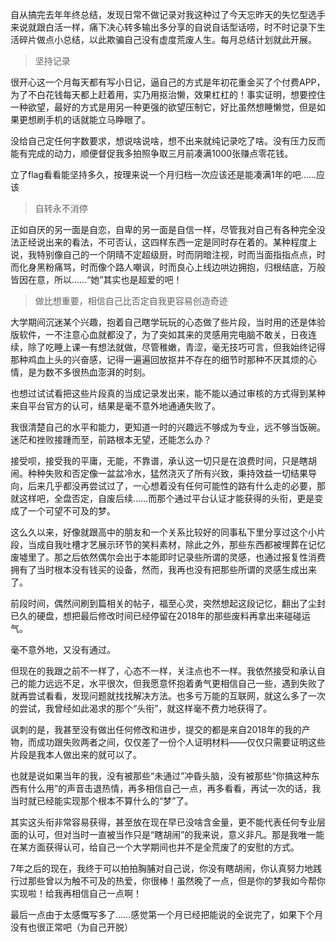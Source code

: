 自从搞完去年年终总结，发现日常不做记录对我这种过了今天忘昨天的失忆型选手来说就跟白活一样，痛下决心转多输出多分享的自说自话型话唠，时不时记录下生活碎片做点小总结，以此欺骗自己没有虚度荒废人生。每月总结计划就此开展。

> 坚持记录

很开心这一个月每天都有写小日记，逼自己的方式是年初花重金买了个付费APP，为了不白花钱每天都上赶着用，实乃用抠治懒，效果杠杠的！事实证明，想要控住一种欲望，最好的方式是用另一种更强的欲望压制它，好比虽然想睡懒觉，但是如果更想刷手机的话就能立马睁眼了。

没给自己定任何字数要求，想说啥说啥，想不出来就纯记录吃了啥。没有压力反而能有完成的动力，顺便督促我多拍照争取三月前凑满1000张赚点零花钱。

立了flag看看能坚持多久，按理来说一个月归档一次应该还是能凑满1年的吧……应该

> 自转永不消停

正如自厌的另一面是自恋，自卑的另一面是自信一样，尽管我对自己有各种完全没法正经说出来的看法，不可否认，这四样东西一定是同时存在着的。某种程度上说，我特别像自己的一个阴晴不定超级厨，时而阴暗注视，时而当面指指点点，时而化身黑粉痛骂，时而像个路人嘲讽，时而良心上线边哄边拥抱，归根结底，万般皆因在意，所以……“她”其实也是超爱的吧！

> 做比想重要，相信自己比否定自我更容易创造奇迹

大学期间沉迷某个兴趣，抱着自己瞎学玩玩的心态做了些片段，当时用的还是体验版软件，一不注意心血就都没了，为了突如其来的灵感用完电脑不敢关，日夜连续，除了吃睡上课一有想法就做，尽管稚嫩，青涩，毫无技巧可言，但我始终记得那种鸡血上头的兴奋感，记得一遍遍回放抠并不存在的细节时那种不厌其烦的心情，是为数不多很热血澎湃的时刻。

也想过试试看把这些片段真的当成记录发出来，能不能以通过审核的方式得到某种来自平台官方的认可，结果是毫不意外地通通失败了。

我很清楚自己的水平和能力，更知道一时的兴趣远不够成为专业，远不够当饭碗。迷茫和挫败接踵而至，前路根本无望，还能怎么办？

接受呗，接受我的平庸，无能，不靠谱，承认这一切只是在浪费时间，只是瞎胡闹。种种失败和否定像一盆盆冷水，猛然浇灭了所有兴致，秉持效益一切结果导向，后来几乎都没再尝试过了，一心想着没有任何可能性的路有什么走的必要，那就这样吧，全盘否定，自废后续……而那个通过平台认证才能获得的头衔，更是变成了一个可望不可及的梦。

这么久以来，好像就跟高中的朋友和一个关系比较好的同事私下里分享过这个小片段，当成自我吐槽才艺展示环节的笑料素材，除此之外，那些东西都被埋葬在记忆废墟里了。那之后依然偶尔会出于本能即时记录些所谓的灵感，也通过报复性消费拥有了当时根本没有钱买的设备，然而，我再也没有把那些所谓的灵感生成出来了。

前段时间，偶然间刷到篇相关的帖子，福至心灵，突然想起这段记忆，翻出了尘封已久的硬盘，想把最后修改时间已经停留在2018年的那些废料再拿出来碰碰运气。

毫不意外地，又没有通过。

但现在的我跟之前不一样了，心态不一样，关注点也不一样。我依然接受和承认自己的能力远远不足，水平很次，但我愿意怀抱着勇气更相信自己一些，遇到失败了就再尝试看看，发现问题就找找解决方法。也多亏万能的互联网，就这么多了一次的尝试，我曾经如此渴求的那个“头衔”，就这样毫不费力地获得了。

讽刺的是，我甚至没有做出任何修改和进步，提交的都是来自2018年的我的产物，而成功跟失败两者之间，仅仅差了一份个人证明材料——仅仅只需要证明这些片段是我本人做出来的就可以了。

也就是说如果当年的我，没有被那些“未通过”冲昏头脑，没有被那些“你搞这种东西有什么用”的声音击退热情，再多相信自己一点，再多看看，再试一次的话，我当时就已经能实现那个根本不算什么的“梦”了。

其实这头衔非常容易获得，甚至放在现在早已没啥含金量，更不能代表任何专业层面的认可，但对当时一直被当作只是“瞎胡闹”的我来说，意义非凡。那是我唯一能在某方面获得认可，给自己一个大学期间也并不是全荒废了的安慰的方式。

7年之后的现在，我终于可以拍拍胸脯对自己说，你没有瞎胡闹，你认真努力地践行过那些曾以为触不可及的热爱，你很棒！虽然晚了一点，但是你的梦我如今帮你实现啦！给我再相信自己一点啊！

最后一点由于太感慨写多了……感觉第一个月已经把能说的全说完了，如果下个月没有也很正常吧（为自己开脱）

 <!-- ##{"timestamp":1738252800}##-->
